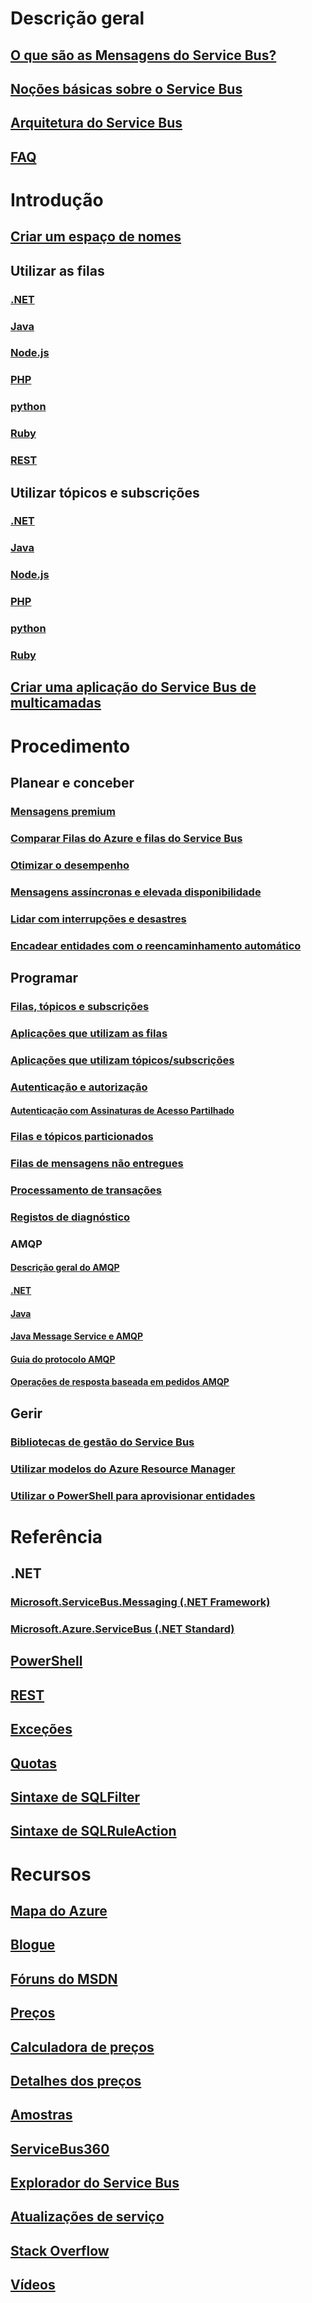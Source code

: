 # Descrição geral
## [O que são as Mensagens do Service Bus?](service-bus-messaging-overview.md)
## [Noções básicas sobre o Service Bus](service-bus-fundamentals-hybrid-solutions.md)
## [Arquitetura do Service Bus](service-bus-architecture.md)
## [FAQ](service-bus-faq.md)

# Introdução
## [Criar um espaço de nomes](service-bus-create-namespace-portal.md)
## Utilizar as filas
### [.NET](service-bus-dotnet-get-started-with-queues.md)
### [Java](service-bus-java-how-to-use-queues.md)
### [Node.js](service-bus-nodejs-how-to-use-queues.md)
### [PHP](service-bus-php-how-to-use-queues.md)
### [python](service-bus-python-how-to-use-queues.md)
### [Ruby](service-bus-ruby-how-to-use-queues.md)
### [REST](/rest/api/servicebus/queues)
## Utilizar tópicos e subscrições
### [.NET](service-bus-dotnet-how-to-use-topics-subscriptions.md)
### [Java](service-bus-java-how-to-use-topics-subscriptions.md)
### [Node.js](service-bus-nodejs-how-to-use-topics-subscriptions.md)
### [PHP](service-bus-php-how-to-use-topics-subscriptions.md)
### [python](service-bus-python-how-to-use-topics-subscriptions.md)
### [Ruby](service-bus-ruby-how-to-use-topics-subscriptions.md)
## [Criar uma aplicação do Service Bus de multicamadas](service-bus-dotnet-multi-tier-app-using-service-bus-queues.md)

# Procedimento
## Planear e conceber
### [Mensagens premium](service-bus-premium-messaging.md)
### [Comparar Filas do Azure e filas do Service Bus](service-bus-azure-and-service-bus-queues-compared-contrasted.md)
### [Otimizar o desempenho](service-bus-performance-improvements.md)
### [Mensagens assíncronas e elevada disponibilidade](service-bus-async-messaging.md)
### [Lidar com interrupções e desastres](service-bus-outages-disasters.md)
### [Encadear entidades com o reencaminhamento automático](service-bus-auto-forwarding.md)

## Programar
### [Filas, tópicos e subscrições](service-bus-queues-topics-subscriptions.md)
### [Aplicações que utilizam as filas](service-bus-create-queues.md)
### [Aplicações que utilizam tópicos/subscrições](service-bus-create-topics-subscriptions.md)
### [Autenticação e autorização](service-bus-authentication-and-authorization.md)
#### [Autenticação com Assinaturas de Acesso Partilhado](service-bus-sas.md)
### [Filas e tópicos particionados](service-bus-partitioning.md)
### [Filas de mensagens não entregues](service-bus-dead-letter-queues.md)
### [Processamento de transações](service-bus-transactions.md)
### [Registos de diagnóstico](service-bus-diagnostic-logs.md)
### AMQP
#### [Descrição geral do AMQP](service-bus-amqp-overview.md)
#### [.NET](service-bus-amqp-dotnet.md)
#### [Java](service-bus-amqp-java.md)
#### [Java Message Service e AMQP](service-bus-java-how-to-use-jms-api-amqp.md)
#### [Guia do protocolo AMQP](service-bus-amqp-protocol-guide.md)
#### [Operações de resposta baseada em pedidos AMQP](service-bus-amqp-request-response.md)

## Gerir
### [Bibliotecas de gestão do Service Bus](service-bus-management-libraries.md)
### [Utilizar modelos do Azure Resource Manager](service-bus-resource-manager-overview.md)
### [Utilizar o PowerShell para aprovisionar entidades](service-bus-manage-with-ps.md)

# Referência
## .NET
### [Microsoft.ServiceBus.Messaging (.NET Framework)](/dotnet/api/microsoft.servicebus.messaging)
### [Microsoft.Azure.ServiceBus (.NET Standard)](/dotnet/api/microsoft.azure.servicebus)
## [PowerShell](/powershell/module/azurerm.servicebus)
## [REST](/rest/api/servicebus)
## [Exceções](service-bus-messaging-exceptions.md)
## [Quotas](service-bus-quotas.md)
## [Sintaxe de SQLFilter](service-bus-messaging-sql-filter.md)
## [Sintaxe de SQLRuleAction](service-bus-messaging-sql-rule-action.md)

# Recursos
## [Mapa do Azure](https://azure.microsoft.com/roadmap/?category=enterprise-integration)
## [Blogue](https://blogs.msdn.microsoft.com/servicebus/)
## [Fóruns do MSDN](https://social.msdn.microsoft.com/forums/home?forum=servbus)
## [Preços](https://azure.microsoft.com/pricing/details/service-bus/)
## [Calculadora de preços](https://azure.microsoft.com/pricing/calculator/)
## [Detalhes dos preços](service-bus-pricing-billing.md)
## [Amostras](service-bus-samples.md)
## [ServiceBus360](https://www.servicebus360.com/)
## [Explorador do Service Bus](https://github.com/paolosalvatori/ServiceBusExplorer)
## [Atualizações de serviço](https://azure.microsoft.com/updates/?product=service-bus)
## [Stack Overflow](http://stackoverflow.com/questions/tagged/azureservicebus)
## [Vídeos](https://azure.microsoft.com/documentation/videos/index/?services=service-bus)


